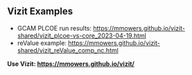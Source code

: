 ## Vizit Examples

- GCAM PLCOE run results: https://mmowers.github.io/vizit-shared/vizit_plcoe-vs-core_2023-04-19.html
- reValue example: https://mmowers.github.io/vizit-shared/vizit_reValue_comp_nc.html

**Use Vizit: https://mmowers.github.io/vizit/**
